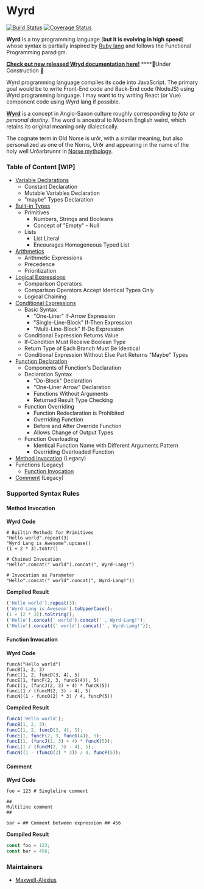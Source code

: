 # Wyrd

[![Build Status](https://travis-ci.org/Maxwell-Alexius/Wyrd-Lang.svg?branch=master)](https://travis-ci.org/Maxwell-Alexius/Wyrd-Lang) [![Coverage Status](https://coveralls.io/repos/github/Maxwell-Alexius/Wyrd/badge.svg?branch=master)](https://coveralls.io/github/Maxwell-Alexius/Wyrd?branch=master)

**Wyrd** is a toy programming language \(**but it is evolving in high speed**\) whose syntax is partially inspired by [Ruby lang](https://www.ruby-lang.org/en/) and follows the Functional Programming paradigm.

[**Check out new released Wryd documentation here!**](https://maxwell-alexius.gitbook.io/wyrd/) ****🚧Under Construction 🚧

Wyrd programming language compiles its code into JavaScript. The primary goal would be to write Front-End code and Back-End code \(NodeJS\) using Wyrd programming language. I may want to try writing React \(or Vue\) component code using Wyrd lang if possible.

[**Wyrd**](https://en.wikipedia.org/wiki/Wyrd) is a concept in Anglo-Saxon culture roughly corresponding to _fate or personal destiny_. The word is ancestral to Modern English weird, which retains its original meaning only dialectically.

The cognate term in Old Norse is urðr, with a similar meaning, but also personalized as one of the Norns, Urðr and appearing in the name of the holy well Urðarbrunnr in [Norse mythology](https://en.wikipedia.org/wiki/Norse_mythology).

### Table of Content \[WIP\]

* [Variable Declarations](https://maxwell-alexius.gitbook.io/wyrd/wyrd-syntax-rules/variable-declarations)
  * Constant Declaration
  * Mutable Variables Declaration
  * "maybe" Types Declaration
* [Built-in Types](https://maxwell-alexius.gitbook.io/wyrd/wyrd-syntax-rules/built-in-types)
  * Primitives
    * Numbers, Strings and Booleans
    * Concept of "Empty" - Null
  * Lists
    * List Literal
    * Encourages Homogeneous Typed List
* [Arithmetics](https://maxwell-alexius.gitbook.io/wyrd/wyrd-syntax-rules/arithmetics)
  * Arithmetic Expressions
  * Precedence
  * Prioritization
* [Logical Expressions](https://maxwell-alexius.gitbook.io/wyrd/wyrd-syntax-rules/logical-expressions)
  * Comparison Operators
  * Comparison Operators Accept Identical Types Only
  * Logical Chaining
* [Conditional Expressions](https://maxwell-alexius.gitbook.io/wyrd/wyrd-syntax-rules/conditional-expressions)
  * Basic Syntax
    * "One-Liner" If-Arrow Expression
    * "Single-Line-Block" If-Then Expression
    * "Multi-Line-Block" If-Do Expression
  * Conditional Expression Returns Value
  * If-Condition Must Receive Boolean Type
  * Return Type of Each Branch Must Be Identical
  * Conditional Expression Without Else Part Returns "Maybe" Types
* [Function Declaration](https://maxwell-alexius.gitbook.io/wyrd/wyrd-syntax-rules/function-declaration)
  * Components of Function's Declaration
  * Declaration Syntax
    * "Do-Block" Declaration
    * "One-Liner Arrow" Declaration
    * Functions Without Arguments
    * Returned Result Type Checking
  * Function Overriding
    * Function Redeclaration is Prohibited
    * Overriding Function
    * Before and After Override Function
    * Allows Change of Output Types
  * Function Overloading
    * Identical Function Name with Different Arguments Pattern
    * Overriding Overloaded Function
* [Method Invocation](https://github.com/Maxwell-Alexius/Wyrd-Lang#method-invocation) \(Legacy\)
* Functions \(Legacy\)
  * [Function Invocation](https://github.com/Maxwell-Alexius/Wyrd-Lang#function-invocation)
* [Comment](https://github.com/Maxwell-Alexius/Wyrd-Lang#comment) \(Legacy\)

### Supported Syntax Rules

#### Method Invocation

**Wyrd Code**

```text
# Builtin Methods for Primitives
"Hello world".repeat(3)
"Wyrd Lang is Awesome".upcase()
(1 + 2 * 3).toStr()

# Chained Invocation
"Hello".concat(" world").concat(", Wyrd-Lang!")

# Invocation as Parameter
"Hello".concat(" world".concat(", Wyrd-Lang!"))
```

**Compiled Result**

```javascript
('Hello world').repeat(3);
('Wyrd Lang is Aweseom').toUpperCase();
(1 + (2 * 3)).toString();
('Hello').concat(' world').concat(' , Wyrd-Lang!');
('Hello').concat((' world').concat(' , Wyrd-Lang!'));
```

#### Function Invocation

**Wyrd Code**

```text
funcA("Hello world")
funcB(1, 2, 3)
funcC(1, 2, funcD(3, 4), 5)
funcE(1, funcF(2, 3, funcG(4)), 5)
funcI(1, (funcJ(2, 3) + 4) * funcK(5))
funcL(1 / (funcM(2, 3) - 4), 5)
funcN((1 - funcO(2) * 3) / 4, funcP(5))
```

**Compiled Result**

```javascript
funcA('Hello world');
funcB(1, 2, 3);
funcC(1, 2, funcD(3, 4), 5);
funcE(1, funcF(2, 3, funcG(4)), 5);
funcI(1, (funcJ(2, 3) + 4) * funcK(5));
funcL(1 / (funcM(2, 3) - 4), 5);
funcN((1 - (funcO(2) * 3)) / 4, funcP(5));
```

#### Comment

**Wyrd Code**

```text
foo = 123 # Singleline comment

##
Multiline comment
##

bar = ## Comment between expression ## 456
```

**Compiled Result**

```javascript
const foo = 123;
const bar = 456;
```

### Maintainers

* [Maxwell-Alexius](https://github.com/Maxwell-Alexius)

